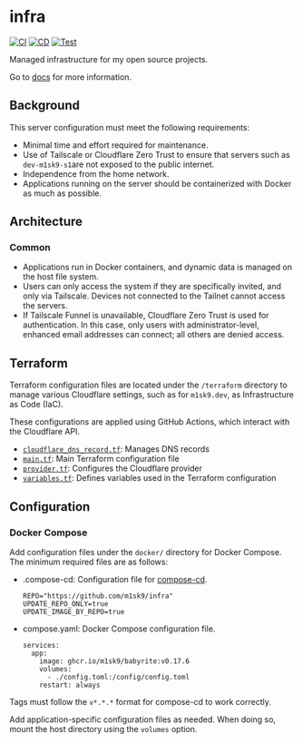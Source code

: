 # infra

[![CI](https://github.com/m1sk9/infra/actions/workflows/ci.yaml/badge.svg)](https://github.com/m1sk9/infra/actions/workflows/ci.yaml)
[![CD](https://github.com/m1sk9/infra/actions/workflows/cd.yaml/badge.svg)](https://github.com/m1sk9/infra/actions/workflows/cd.yaml)
[![Test](https://github.com/m1sk9/infra/actions/workflows/test.yaml/badge.svg)](https://github.com/m1sk9/infra/actions/workflows/test.yaml)

Managed infrastructure for my open source projects.

Go to [docs](https://infra.m1sk9.dev) for more information.

## Background

This server configuration must meet the following requirements:

- Minimal time and effort required for maintenance.
- Use of Tailscale or Cloudflare Zero Trust to ensure that servers such as `dev-m1sk9-s1`are not exposed to the public internet.
- Independence from the home network.
- Applications running on the server should be containerized with Docker as much as possible.

## Architecture

### Common

- Applications run in Docker containers, and dynamic data is managed on the host file system.
- Users can only access the system if they are specifically invited, and only via Tailscale. Devices not connected to the Tailnet cannot access the servers.
- If Tailscale Funnel is unavailable, Cloudflare Zero Trust is used for authentication. In this case, only users with administrator-level, enhanced email addresses can connect; all others are denied access.

## Terraform

Terraform configuration files are located under the `/terraform` directory to manage various Cloudflare settings, such as for `m1sk9.dev`, as Infrastructure as Code (IaC).

These configurations are applied using GitHub Actions, which interact with the Cloudflare API.

- [`cloudflare_dns_record.tf`](./terraform/cloudflare_dns_record.tf): Manages DNS records
- [`main.tf`](./terraform/main.tf): Main Terraform configuration file
- [`provider.tf`](./terraform/provider.tf): Configures the Cloudflare provider
- [`variables.tf`](./terraform/variables.tf): Defines variables used in the Terraform configuration

## Configuration

### Docker Compose

Add configuration files under the `docker/` directory for Docker Compose. The minimum required files are as follows:

- .compose-cd: Configuration file for [compose-cd](https://github.com/sksat/compose-cd).

  ```
  REPO="https://github.com/m1sk9/infra"
  UPDATE_REPO_ONLY=true
  UPDATE_IMAGE_BY_REPO=true
  ```

- compose.yaml: Docker Compose configuration file.

  ```
  services:
    app:
      image: ghcr.io/m1sk9/babyrite:v0.17.6
      volumes:
        - ./config.toml:/config/config.toml
      restart: always
  ```

Tags must follow the `v*.*.*` format for compose-cd to work correctly.

Add application-specific configuration files as needed. When doing so, mount the host directory using the `volumes` option.
